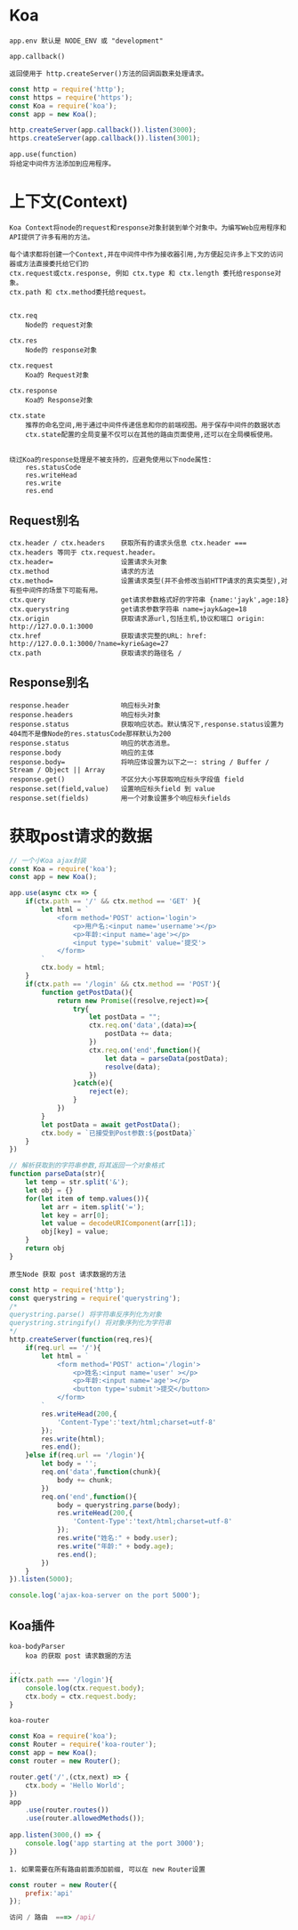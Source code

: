 # Koa
    
    app.env 默认是 NODE_ENV 或 "development"
    
	app.callback()
	
	返回使用于 http.createServer()方法的回调函数来处理请求。
```js
const http = require('http');
const https = require('https');
const Koa = require('koa');
const app = new Koa();

http.createServer(app.callback()).listen(3000);
https.createServer(app.callback()).listen(3001);
```

	app.use(function)
	将给定中间件方法添加到应用程序。
	
# 上下文(Context)

	Koa Context将node的request和response对象封装到单个对象中。为编写Web应用程序和API提供了许多有用的方法。
	
	每个请求都将创建一个Context,并在中间件中作为接收器引用,为方便起见许多上下文的访问器或方法直接委托给它们的
	ctx.request或ctx.response, 例如 ctx.type 和 ctx.length 委托给response对象。
	ctx.path 和 ctx.method委托给request。
	
	
	ctx.req
		Node的 request对象
	
	ctx.res
		Node的 response对象
		
	ctx.request
		Koa的 Request对象
		
	ctx.response
		Koa的 Response对象
		
	ctx.state
		推荐的命名空间,用于通过中间件传递信息和你的前端视图。用于保存中间件的数据状态
		ctx.state配置的全局变量不仅可以在其他的路由页面使用,还可以在全局模板使用。
		
		
	绕过Koa的response处理是不被支持的，应避免使用以下node属性:
	    res.statusCode
	    res.writeHead
	    res.write
	    res.end
	
	
## Request别名

	ctx.header / ctx.headers	获取所有的请求头信息 ctx.header === ctx.headers 等同于 ctx.request.header。  
	ctx.header= 				设置请求头对象
	ctx.method					请求的方法
	ctx.method=					设置请求类型(并不会修改当前HTTP请求的真实类型),对有些中间件的场景下可能有用。
	ctx.query					get请求参数格式好的字符串 {name:'jayk',age:18}
	ctx.querystring				get请求参数字符串 name=jayk&age=18
	ctx.origin					获取请求源url,包括主机,协议和端口 origin: http://127.0.0.1:3000
	ctx.href					获取请求完整的URL: href: http://127.0.0.1:3000/?name=kyrie&age=27
	ctx.path					获取请求的路径名 /  
	
## Response别名

	response.header				响应标头对象
	response.headers			响应标头对象
	response.status				获取响应状态。默认情况下,response.status设置为404而不是像Node的res.statusCode那样默认为200
	response.status				响应的状态消息。
	response.body				响应的主体
	response.body=				将响应体设置为以下之一: string / Buffer / Stream / Object || Array 
	response.get()				不区分大小写获取响应标头字段值 field
	response.set(field,value)	设置响应标头field 到 value
	response.set(fields)		用一个对象设置多个响应标头fields


# 获取post请求的数据

	
```js
// 一个小Koa ajax封装
const Koa = require('koa');
const app = new Koa();

app.use(async ctx => {
	if(ctx.path == '/' && ctx.method == 'GET' ){
		let html = `
			<form method='POST' action='login'>
				<p>用户名:<input name='username'></p>
				<p>年龄:<input name='age'></p>
				<input type='submit' value='提交'>
			</form>
		`
		ctx.body = html;
	}
	if(ctx.path == '/login' && ctx.method == 'POST'){
		function getPostData(){
			return new Promise((resolve,reject)=>{
				try{
					let postData = "";
					ctx.req.on('data',(data)=>{
						postData += data;
					})
					ctx.req.on('end',function(){
						let data = parseData(postData);
						resolve(data);
					})
				}catch(e){
					reject(e);
				}
			})
		}
		let postData = await getPostData();
		ctx.body = `已接受到Post参数:${postData}`
	}
})

// 解析获取到的字符串参数,将其返回一个对象格式 
function parseData(str){
	let temp = str.split('&');
	let obj = {}
	for(let item of temp.values()){
		let arr = item.split('=');
		let key = arr[0];
		let value = decodeURIComponent(arr[1]);
		obj[key] = value;
	}
	return obj
}
```


	原生Node 获取 post 请求数据的方法
```js
const http = require('http');
const querystring = require('querystring');	
/*
querystring.parse() 将字符串反序列化为对象 
querystring.stringify()	将对象序列化为字符串
*/ 
http.createServer(function(req,res){
	if(req.url == '/'){
		let html = `
			<form method='POST' action='/login'>
				<p>姓名:<input name='user' ></p>
				<p>年龄:<input name='age'></p>
				<button type='submit'>提交</button>
			</form>
		`
		res.writeHead(200,{
			'Content-Type':'text/html;charset=utf-8'
		});
		res.write(html);
		res.end();
	}else if(req.url == '/login'){
		let body = '';
		req.on('data',function(chunk){
			body += chunk;
		})
		req.on('end',function(){
			body = querystring.parse(body);
			res.writeHead(200,{
				'Content-Type':'text/html;charset=utf-8'
			});
			res.write("姓名:" + body.user);
			res.write("年龄:" + body.age);
			res.end();
		})
	}
}).listen(5000);

console.log('ajax-koa-server on the port 5000');
```

## Koa插件 
	
	koa-bodyParser
		koa 的获取 post 请求数据的方法
```js
...
if(ctx.path === '/login'){
	console.log(ctx.request.body);
	ctx.body = ctx.request.body;
}
```

	koa-router
		
```js
const Koa = require('koa');
const Router = require('koa-router');
const app = new Koa();
const router = new Router();

router.get('/',(ctx,next) => {
	ctx.body = 'Hello World';
})
app
	.use(router.routes())
	.use(router.allowedMethods());
	
app.listen(3000,() => {
	console.log('app starting at the port 3000');
})
```

	1. 如果需要在所有路由前面添加前缀, 可以在 new Router设置
```js
const router = new Router({
	prefix:'api'
});

访问 / 路由  ===> /api/
```